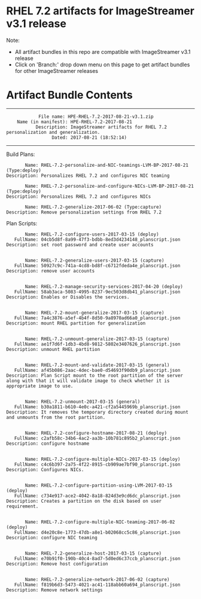 # RHEL 7.2 artifacts for ImageStreamer v3.1 release
Note: 
- All artifact bundles in this repo are compatible with ImageStreamer v3.1 release
- Click on 'Branch:' drop down menu on this page to get artifact bundles for other ImageStreamer releases
      

# Artifact Bundle Contents

--------------------------------------------------------------------------------

	            File name: HPE-RHEL-7.2-2017-08-21-v3.1.zip
		Name (in manifest): HPE-RHEL-7.2-2017-08-21
		       Description: ImageStreamer artifacts for RHEL 7.2 personalization and generalization.
		             Dated: 2017-08-21 (18:52:14)

--------------------------------------------------------------------------------

Build Plans:

	       Name: RHEL-7.2-personalize-and-NIC-teamings-LVM-BP-2017-08-21 (Type:deploy)
	Description: Personalizes RHEL 7.2 and configures NIC teaming 

	       Name: RHEL-7.2-personalize-and-configure-NICs-LVM-BP-2017-08-21 (Type:deploy)
	Description: Personalizes RHEL 7.2 and configures NICs

	       Name: RHEL-7.2-generalize-2017-06-02 (Type:capture)
	Description: Remove personalization settings from RHEL 7.2 


Plan Scripts:

	       Name: RHEL-7.2-configure-users-2017-03-15 (deploy)
	   FullName: 04cb5d8f-8a99-47f3-bdbb-8ed3d4234148_planscript.json
	Description: set root password and create user accounts


	       Name: RHEL-7.2-generalize-users-2017-03-15 (capture)
	   FullName: 50927c9c-741a-4cd8-bd8f-c6712fdeda4e_planscript.json
	Description: remove user accounts


	       Name: RHEL-7.2-manage-security-services-2017-04-20 (deploy)
	   FullName: 58ab3aca-5083-4995-8237-9ec503d8db41_planscript.json
	Description: Enables or Disables the services.


	       Name: RHEL-7.2-mount-generalize-2017-03-15 (capture)
	   FullName: 7a4c3876-a5ef-4b4f-8d50-9a8970ad66a0_planscript.json
	Description: mount RHEL partition for generalization


	       Name: RHEL-7.2-unmount-generalize-2017-03-15 (capture)
	   FullName: ae1f7d6f-1db3-4bd8-9812-5802e3407626_planscript.json
	Description: unmount RHEL partition


	       Name: RHEL-7.2-mount-and-validate-2017-03-15 (general)
	   FullName: af45b086-2aac-4dec-bae0-d54693f90db9_planscript.json
	Description: Plan Script mount to the root partition of the server along with that it will validate image to check whether it is appropriate image to use.


	       Name: RHEL-7.2-unmount-2017-03-15 (general)
	   FullName: b30a1811-b610-4e0c-a421-cf2a5445969b_planscript.json
	Description: It removes the temporary directory created during mount and unmounts from the root partition.


	       Name: RHEL-7.2-configure-hostname-2017-08-21 (deploy)
	   FullName: c2afb58c-34b6-4ac2-aa3b-10b781c895b2_planscript.json
	Description: configure hostname


	       Name: RHEL-7.2-configure-multiple-NICs-2017-03-15 (deploy)
	   FullName: c4c6b397-2a75-4f22-8915-cb909ae7bf90_planscript.json
	Description: Configures NICs.


	       Name: RHEL-7.2-configure-partition-using-LVM-2017-03-15 (deploy)
	   FullName: c734e917-ace2-4042-8a18-824d3e9cd6dc_planscript.json
	Description: Creates a partition on the disk based on user requirement.


	       Name: RHEL-7.2-configure-multiple-NIC-teaming-2017-06-02 (deploy)
	   FullName: d4e20c8e-1773-47db-a8e1-b02068cc5c86_planscript.json
	Description: configure NIC teaming


	       Name: RHEL-7.2-generalize-host-2017-03-15 (capture)
	   FullName: e70b91f0-190b-40c4-8ad7-5d0ed6c37ccb_planscript.json
	Description: Remove host configuration


	       Name: RHEL-7.2-generalize-network-2017-06-02 (capture)
	   FullName: f819b6d3-5473-4021-ac41-118abb60a694_planscript.json
	Description: Remove network settings


